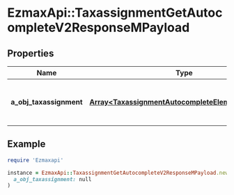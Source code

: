 # EzmaxApi::TaxassignmentGetAutocompleteV2ResponseMPayload

## Properties

| Name | Type | Description | Notes |
| ---- | ---- | ----------- | ----- |
| **a_obj_taxassignment** | [**Array&lt;TaxassignmentAutocompleteElementResponse&gt;**](TaxassignmentAutocompleteElementResponse.md) | An array of Taxassignment autocomplete element response. |  |

## Example

```ruby
require 'Ezmaxapi'

instance = EzmaxApi::TaxassignmentGetAutocompleteV2ResponseMPayload.new(
  a_obj_taxassignment: null
)
```

